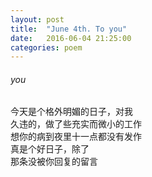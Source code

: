 ```yaml
---
layout: post
title:  "June 4th. To you"
date:   2016-06-04 21:25:00
categories: poem
---
```


###### *you*

今天是个格外明媚的日子，对我   
久违的，做了些充实而微小的工作  
想你的病到夜里十一点都没有发作  
真是个好日子，除了  
那条没被你回复的留言
